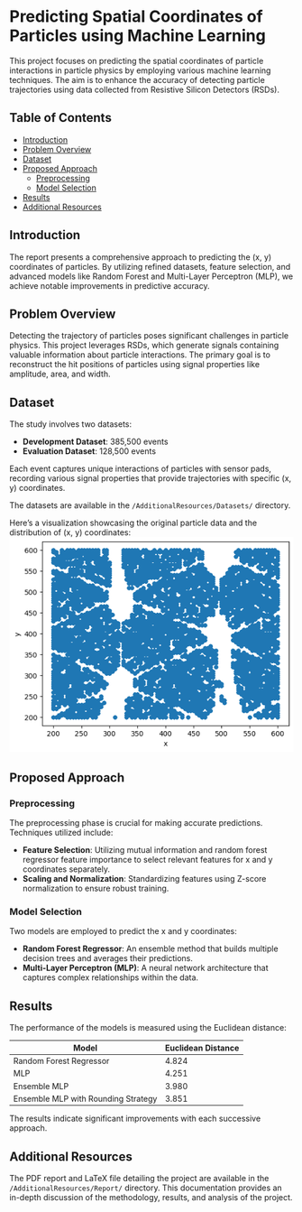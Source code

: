 # Predicting Spatial Coordinates of Particles using Machine Learning

This project focuses on predicting the spatial coordinates of particle interactions in particle physics by employing various machine learning techniques. The aim is to enhance the accuracy of detecting particle trajectories using data collected from Resistive Silicon Detectors (RSDs).

## Table of Contents

- [Introduction](#introduction)
- [Problem Overview](#problem-overview)
- [Dataset](#dataset)
- [Proposed Approach](#proposed-approach)
  - [Preprocessing](#preprocessing)
  - [Model Selection](#model-selection)
- [Results](#results)
- [Additional Resources](#additional-resources)

## Introduction

The report presents a comprehensive approach to predicting the (x, y) coordinates of particles. By utilizing refined datasets, feature selection, and advanced models like Random Forest and Multi-Layer Perceptron (MLP), we achieve notable improvements in predictive accuracy.

## Problem Overview

Detecting the trajectory of particles poses significant challenges in particle physics. This project leverages RSDs, which generate signals containing valuable information about particle interactions. The primary goal is to reconstruct the hit positions of particles using signal properties like amplitude, area, and width.

## Dataset

The study involves two datasets:

- **Development Dataset**: 385,500 events
- **Evaluation Dataset**: 128,500 events

Each event captures unique interactions of particles with sensor pads, recording various signal properties that provide trajectories with specific (x, y) coordinates.

The datasets are available in the `/AdditionalResources/Datasets/` directory.

Here’s a visualization showcasing the original particle data and the distribution of (x, y) coordinates:
![The x and y coordinates shown in the image range from 200 to 600.](./AdditionalResources/particles.png)

## Proposed Approach

### Preprocessing

The preprocessing phase is crucial for making accurate predictions. Techniques utilized include:

- **Feature Selection**: Utilizing mutual information and random forest regressor feature importance to select relevant features for x and y coordinates separately.
- **Scaling and Normalization**: Standardizing features using Z-score normalization to ensure robust training.

### Model Selection

Two models are employed to predict the x and y coordinates:

- **Random Forest Regressor**: An ensemble method that builds multiple decision trees and averages their predictions.
- **Multi-Layer Perceptron (MLP)**: A neural network architecture that captures complex relationships within the data.

## Results

The performance of the models is measured using the Euclidean distance:

| Model                                      | Euclidean Distance |
|--------------------------------------------|--------------------|
| Random Forest Regressor                    | 4.824              |
| MLP                                        | 4.251              |
| Ensemble MLP                               | 3.980              |
| Ensemble MLP with Rounding Strategy        | 3.851              |

The results indicate significant improvements with each successive approach.

## Additional Resources

The PDF report and LaTeX file detailing the project are available in the `/AdditionalResources/Report/` directory. This documentation provides an in-depth discussion of the methodology, results, and analysis of the project.
